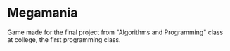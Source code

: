 # Megamania

Game made for the final project from "Algorithms and Programming" class at college, the first programming class.
